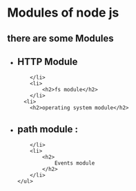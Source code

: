  <!DOCTYPE html>
<html lang="en">
<head>
    <meta charset="UTF-8">
    <meta http-equiv="X-UA-Compatible" content="IE=edge">
    <meta name="viewport" content="width=device-width, initial-scale=1.0">
   
</head>
<body>
    <h1>
        Modules of node js
    </h1>
    <h2>
        there are some Modules
    </h2>
    <ul>
        <li>
            <h2>
                HTTP Module
            </h2>
         
        </li>
        <li>
            <h2>fs module</h2>
        </li>
      <li>
        <h2>operating system module</h2>
</li>
        <li>
            <h2>
                path module :
            </h2>
            
        </li>
        <li>
            <h2>
                Events module
            </h2>
        </li>
    </ul>
</body>
</html>
